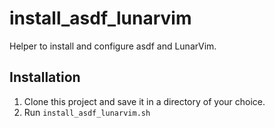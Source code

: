 # install_asdf_lunarvim
Helper to install and configure asdf and LunarVim.


## Installation

1. Clone this project and save it in a directory of your choice.
2. Run `install_asdf_lunarvim.sh`

